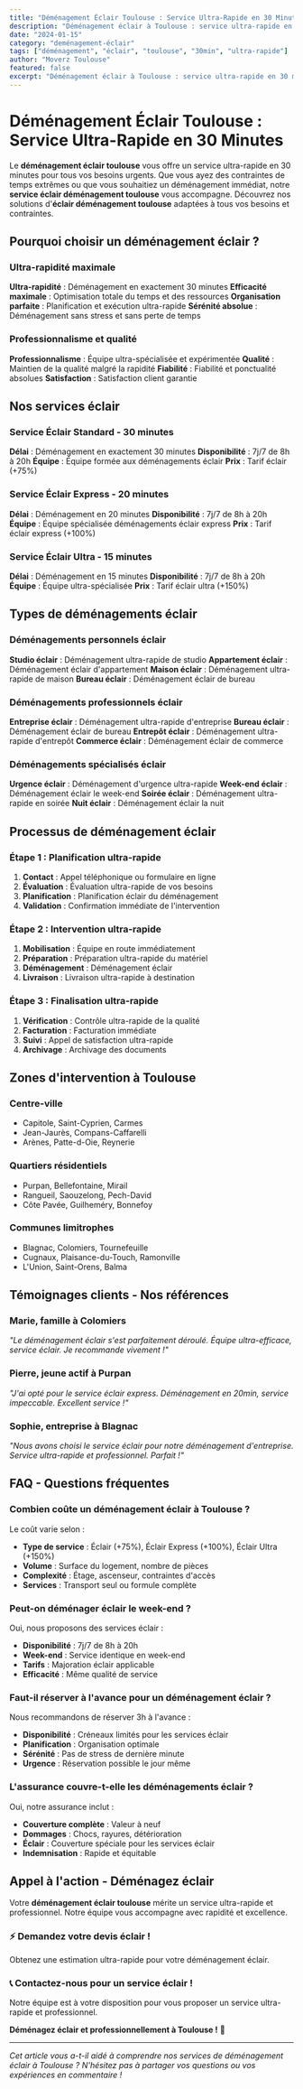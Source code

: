```yaml
---
title: "Déménagement Éclair Toulouse : Service Ultra-Rapide en 30 Minutes"
description: "Déménagement éclair à Toulouse : service ultra-rapide en 30 minutes. Intervention immédiate, équipe spécialisée, résultat garanti. Devis gratuit."
date: "2024-01-15"
category: "deménagement-éclair"
tags: ["déménagement", "éclair", "toulouse", "30min", "ultra-rapide"]
author: "Moverz Toulouse"
featured: false
excerpt: "Déménagement éclair à Toulouse : service ultra-rapide en 30 minutes. Intervention immédiate, équipe spécialisée, résultat garanti."
---
```


# Déménagement Éclair Toulouse : Service Ultra-Rapide en 30 Minutes

Le **déménagement éclair toulouse** vous offre un service ultra-rapide en 30 minutes pour tous vos besoins urgents. Que vous ayez des contraintes de temps extrêmes ou que vous souhaitiez un déménagement immédiat, notre **service éclair déménagement toulouse** vous accompagne. Découvrez nos solutions d'**éclair déménagement toulouse** adaptées à tous vos besoins et contraintes.

## Pourquoi choisir un déménagement éclair ?

### Ultra-rapidité maximale

**Ultra-rapidité** : Déménagement en exactement 30 minutes
**Efficacité maximale** : Optimisation totale du temps et des ressources
**Organisation parfaite** : Planification et exécution ultra-rapide
**Sérénité absolue** : Déménagement sans stress et sans perte de temps

### Professionnalisme et qualité

**Professionnalisme** : Équipe ultra-spécialisée et expérimentée
**Qualité** : Maintien de la qualité malgré la rapidité
**Fiabilité** : Fiabilité et ponctualité absolues
**Satisfaction** : Satisfaction client garantie

## Nos services éclair

### Service Éclair Standard - 30 minutes

**Délai** : Déménagement en exactement 30 minutes
**Disponibilité** : 7j/7 de 8h à 20h
**Équipe** : Équipe formée aux déménagements éclair
**Prix** : Tarif éclair (+75%)

### Service Éclair Express - 20 minutes

**Délai** : Déménagement en 20 minutes
**Disponibilité** : 7j/7 de 8h à 20h
**Équipe** : Équipe spécialisée déménagements éclair express
**Prix** : Tarif éclair express (+100%)

### Service Éclair Ultra - 15 minutes

**Délai** : Déménagement en 15 minutes
**Disponibilité** : 7j/7 de 8h à 20h
**Équipe** : Équipe ultra-spécialisée
**Prix** : Tarif éclair ultra (+150%)

## Types de déménagements éclair

### Déménagements personnels éclair

**Studio éclair** : Déménagement ultra-rapide de studio
**Appartement éclair** : Déménagement éclair d'appartement
**Maison éclair** : Déménagement ultra-rapide de maison
**Bureau éclair** : Déménagement éclair de bureau

### Déménagements professionnels éclair

**Entreprise éclair** : Déménagement ultra-rapide d'entreprise
**Bureau éclair** : Déménagement éclair de bureau
**Entrepôt éclair** : Déménagement ultra-rapide d'entrepôt
**Commerce éclair** : Déménagement éclair de commerce

### Déménagements spécialisés éclair

**Urgence éclair** : Déménagement d'urgence ultra-rapide
**Week-end éclair** : Déménagement éclair le week-end
**Soirée éclair** : Déménagement ultra-rapide en soirée
**Nuit éclair** : Déménagement éclair la nuit

## Processus de déménagement éclair

### Étape 1 : Planification ultra-rapide

1. **Contact** : Appel téléphonique ou formulaire en ligne
2. **Évaluation** : Évaluation ultra-rapide de vos besoins
3. **Planification** : Planification éclair du déménagement
4. **Validation** : Confirmation immédiate de l'intervention

### Étape 2 : Intervention ultra-rapide

1. **Mobilisation** : Équipe en route immédiatement
2. **Préparation** : Préparation ultra-rapide du matériel
3. **Déménagement** : Déménagement éclair
4. **Livraison** : Livraison ultra-rapide à destination

### Étape 3 : Finalisation ultra-rapide

1. **Vérification** : Contrôle ultra-rapide de la qualité
2. **Facturation** : Facturation immédiate
3. **Suivi** : Appel de satisfaction ultra-rapide
4. **Archivage** : Archivage des documents

## Zones d'intervention à Toulouse

### Centre-ville
- Capitole, Saint-Cyprien, Carmes
- Jean-Jaurès, Compans-Caffarelli
- Arènes, Patte-d-Oie, Reynerie

### Quartiers résidentiels
- Purpan, Bellefontaine, Mirail
- Rangueil, Saouzelong, Pech-David
- Côte Pavée, Guilheméry, Bonnefoy

### Communes limitrophes
- Blagnac, Colomiers, Tournefeuille
- Cugnaux, Plaisance-du-Touch, Ramonville
- L'Union, Saint-Orens, Balma

## Témoignages clients - Nos références

### Marie, famille à Colomiers
*"Le déménagement éclair s'est parfaitement déroulé. Équipe ultra-efficace, service éclair. Je recommande vivement !"*

### Pierre, jeune actif à Purpan
*"J'ai opté pour le service éclair express. Déménagement en 20min, service impeccable. Excellent service !"*

### Sophie, entreprise à Blagnac
*"Nous avons choisi le service éclair pour notre déménagement d'entreprise. Service ultra-rapide et professionnel. Parfait !"*

## FAQ - Questions fréquentes

### Combien coûte un déménagement éclair à Toulouse ?

Le coût varie selon :
- **Type de service** : Éclair (+75%), Éclair Express (+100%), Éclair Ultra (+150%)
- **Volume** : Surface du logement, nombre de pièces
- **Complexité** : Étage, ascenseur, contraintes d'accès
- **Services** : Transport seul ou formule complète

### Peut-on déménager éclair le week-end ?

Oui, nous proposons des services éclair :
- **Disponibilité** : 7j/7 de 8h à 20h
- **Week-end** : Service identique en week-end
- **Tarifs** : Majoration éclair applicable
- **Efficacité** : Même qualité de service

### Faut-il réserver à l'avance pour un déménagement éclair ?

Nous recommandons de réserver 3h à l'avance :
- **Disponibilité** : Créneaux limités pour les services éclair
- **Planification** : Organisation optimale
- **Sérénité** : Pas de stress de dernière minute
- **Urgence** : Réservation possible le jour même

### L'assurance couvre-t-elle les déménagements éclair ?

Oui, notre assurance inclut :
- **Couverture complète** : Valeur à neuf
- **Dommages** : Chocs, rayures, détérioration
- **Éclair** : Couverture spéciale pour les services éclair
- **Indemnisation** : Rapide et équitable

## Appel à l'action - Déménagez éclair

Votre **déménagement éclair toulouse** mérite un service ultra-rapide et professionnel. Notre équipe vous accompagne avec rapidité et excellence.

### ⚡ **Demandez votre devis éclair !**

Obtenez une estimation ultra-rapide pour votre déménagement éclair.

### 📞 **Contactez-nous pour un service éclair !**

Notre équipe est à votre disposition pour vous proposer un service ultra-rapide et professionnel.

**Déménagez éclair et professionnellement à Toulouse !** 🚚

---

*Cet article vous a-t-il aidé à comprendre nos services de déménagement éclair à Toulouse ? N'hésitez pas à partager vos questions ou vos expériences en commentaire !*

